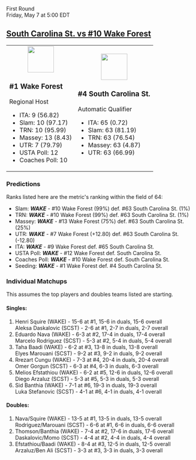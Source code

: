 First Round  
Friday, May 7 at 5:00 EDT
## [South Carolina St. vs #10 Wake Forest](https://www.ncaa.com/game/5833397) 

<table><tr><td>  

<center><a href="../index.md"><img src="https://www.ncaa.com/sites/default/files/images/logos/schools/w/wake-forest.70.png" width="70" height="70" /></a></center>  

### #1 Wake Forest  

Regional Host  
- ITA: 9 (56.82)  
- Slam: 10 (97.17)  
- TRN: 10 (95.99)  
- Massey: 13 (8.43)  
- UTR: 7 (79.79)  
- USTA Poll: 12  
- Coaches Poll: 10  

</td><td>  

<center><a href="../index.md"><img src="https://www.ncaa.com/sites/default/files/images/logos/schools/s/south-carolina-st.70.png" width="70" height="70" /></a></center>  

### #4 South Carolina St.  

Automatic Qualifier  
- ITA: 65 (0.72)  
- Slam: 63 (81.19)  
- TRN: 63 (76.54)  
- Massey: 63 (4.87)  
- UTR: 63 (66.99)  

</td></tr></table>  

### Predictions  

Ranks listed here are the metric's ranking within the field of 64:  
- Slam: ***WAKE*** - #10 Wake Forest (99%) def. #63 South Carolina St. (1%)  
- TRN: ***WAKE*** - #10 Wake Forest (99%) def. #63 South Carolina St. (1%)  
- Massey: ***WAKE*** - #13 Wake Forest (75%) def. #63 South Carolina St. (25%)  
- UTR: ***WAKE*** - #7 Wake Forest (+12.80) def. #63 South Carolina St. (-12.80)  
- ITA: ***WAKE*** - #9 Wake Forest def. #65 South Carolina St.  
- USTA Poll: ***WAKE*** - #12 Wake Forest def. South Carolina St.  
- Coaches Poll: ***WAKE*** - #10 Wake Forest def. South Carolina St.  
- Seeding: ***WAKE*** - #1 Wake Forest def. #4 South Carolina St.  

### Individual Matchups  

This assumes the top players and doubles teams listed are starting.  

#### Singles:  
1. Henri Squire (WAKE) - 15-6 at #1, 15-6 in duals, 15-6 overall  
   Aleksa Daskalovic (SCST) - 2-6 at #1, 2-7 in duals, 2-7 overall
2. Eduardo Nava (WAKE) - 6-3 at #2, 17-4 in duals, 17-4 overall  
   Marcelo Rodriguez (SCST) - 5-3 at #2, 5-4 in duals, 5-4 overall
3. Taha Baadi (WAKE) - 6-2 at #3, 13-8 in duals, 13-8 overall  
   Elyes Marouani (SCST) - 9-2 at #3, 9-2 in duals, 9-2 overall
4. Rrezart Cungu (WAKE) - 7-3 at #4, 20-4 in duals, 20-4 overall  
   Omer Gorgun (SCST) - 6-3 at #4, 6-3 in duals, 6-3 overall
5. Melios Efstathiou (WAKE) - 6-2 at #5, 12-6 in duals, 12-6 overall  
   Diego Arzaluz (SCST) - 5-3 at #5, 5-3 in duals, 5-3 overall
6. Sid Banthia (WAKE) - 7-1 at #6, 19-3 in duals, 19-3 overall  
   Luka Stefanovic (SCST) - 4-1 at #6, 4-1 in duals, 4-1 overall

#### Doubles:  
1. Nava/Squire (WAKE) - 13-5 at #1, 13-5 in duals, 13-5 overall  
   Rodriguez/Marouani (SCST) - 6-6 at #1, 6-6 in duals, 6-6 overall
2. Thomson/Banthia (WAKE) - 7-4 at #2, 17-6 in duals, 17-6 overall  
   Daskalovic/Momo (SCST) - 4-4 at #2, 4-4 in duals, 4-4 overall
3. Efstathiou/Baadi (WAKE) - 8-4 at #3, 12-5 in duals, 12-5 overall  
   Arzaluz/Ben Ali (SCST) - 3-3 at #3, 3-3 in duals, 3-3 overall